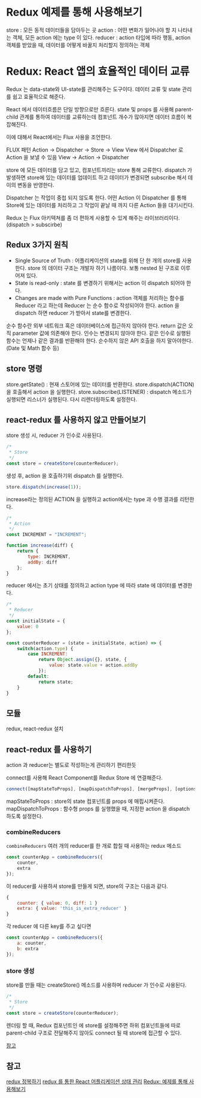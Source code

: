 # Redux 예제를 통해 사용해보기
store : 모든 동적 데이터들을 담아두는 곳
action : 어떤 변화가 일어나야 할 지 나타내는 객체, 모든 action 에는 type 이 있다.
reducer : action 타입에 따라 행동, action 객체를 받았을 때, 데이터를 어떻게 바꿀지 처리할지 정의하는 객체

# Redux: React 앱의 효율적인 데이터 교류
Redux 는 data-state와 UI-state를 관리해주는 도구이다.
데이터 교류 및 state 관리를 쉽고 효율적으로 해준다.

React 에서 데이터흐름은 단일 방향으로만 흐른다. state 및 props 를 사용해 parent-child 관계를 통하여 데이터를 교류하는데 컴포넌트 개수가 많아지면 데이터 흐름이 복잡해진다.

이에 대해서 React에서는 Flux 사용을 조언한다.

FLUX 패턴
Action -> Dispatcher -> Store -> View
View 에서 Dispatcher 로 Action 을 보낼 수 있음
View -> Action -> Dispatcher

store 에 모든 데이터를 담고 있고, 컴포넌트끼리는 store 통해 교류한다. dispatch 가 발생하면 store에 있는 데이터를 업데이트 하고 데이터가 변경되면 subscribe 해서 데이의 변동을 반영한다.

Dispatcher 는 작업이 중첩 되지 않도록 한다. 어떤 Action 이 Dispatcher 를 통해 Store에 있는 데이터를 처리하고 그 작업이 끝날 때 까지 다른 Action 들을 대기시킨다.

Redux 는 Flux 아키텍쳐를 좀 더 편하게 사용할 수 있게 해주는 라이브러리이다. (dispatch > subscirbe)

## Redux 3가지 원칙
- Single Source of Truth : 어플리케이션의 state를 위해 단 한 개의 store를 사용한다. store 의 데이터 구조는 개발자 하기 나름이다. 보통 nested 된 구조로 이루어져 있다.
- State is read-only : state 를 변경하기 위해서는 action 이 dispatch 되어야 한다.
- Changes are made with Pure Functions : action 객체를 처리하는 함수를 Reducer 라고 하는데 Reducer 는 순수 함수로 작성되어야 한다. action 을 dispatch 하면 reducer 가 받아서 state를 변경한다.

순수 함수란
외부 네트워크 혹은 데이터베이스에 접근하지 않아야 한다.
return 값은 오직 parameter 값에 의존해야 한다.
인수는 변경되지 않아야 한다.
같은 인수로 실행된 함수는 언제나 같은 결과를 반환해야 한다.
순수하지 않은 API 호출을 하지 말아야한다. (Date 및 Math 함수 등)


## store 명령
store.getState() : 현재 스토어에 있는 데이터를 반환한다.
store.dispatch(ACTION) 을 호출해서 action 을 실행한다.
store.subscribe(LISTENER) : dispatch 메소드가 실행되면 리스너가 실행된다. 다시 리렌더링하도록 설정한다.

## react-redux 를 사용하지 않고 만들어보기
store 생성 시, reducer 가 인수로 사용된다.
```js
/*
 * Store
 */
const store = createStore(counterReducer);
```
생성 후, action 을 호출하기위 dispatch 를 실행한다.
```js
store.dispatch(increase(1));
```
increase라는 정의된 ACTION 을 실행하고 action에서는 type 과 수행 결과를 리턴한다.
```js
/*
 * Action
 */
const INCREMENT = "INCREMENT";

function increase(diff) {
    return {
        type: INCREMENT,
        addBy: diff
    };
}
```
reducer 에서는 초기 상태를 정의하고 action type 에 따라 state 에 데이터를 변경한다.
```js
/*
 * Reducer
 */
const initialState = {
    value: 0
};

const counterReducer = (state = initialState, action) => {
    switch(action.type) {
        case INCREMENT:
            return Object.assign({}, state, {
                value: state.value + action.addBy
            });
        default:
            return state;
    }
}
```

## 모듈
redux, react-redux 설치

## react-redux 를 사용하기
action 과 reducer는 별도로 작성하는게 관리하기 편리한듯

connect를 사용해 React Component를 Redux Store 에 연결해준다.
```js
connect([mapStateToProps], [mapDispatchToProps], [mergeProps], [options])
```
mapStateToProps : store의 state 컴포넌트를 props 에 매핍시켜준다.
mapDispatchToProps : 함수형 props 를 실행했을 때, 지정한 action 을 dispatch 하도록 설정한다.


### combineReducers
`combineReducers` 여러 개의 reducer를 한 개로 합칠 때 사용하는 redux 메소드
```js
const counterApp = combineReducers({
    counter,
    extra
});
```
이 reducer를 사용하셔 store를 만들게 되면, store의 구조는 다음과 같다.
```js
{
    counter: { value: 0, diff: 1 }
    extra: { value: 'this_is_extra_reducer' }
}
```
각 reducer 에 다른 key를 주고 싶다면
```js
const counterApp = combineReducers({
    a: counter,
    b: extra
});
```

### store 생성
store를 만들 때는 createStore() 메소드를 사용하며 reducer 가 인수로 사용된다.
```js
/*
 * Store
 */
const store = createStore(counterReducer);
```

렌더링 할 때, Redux 컴포넌트인 <Provider> 에 store를 설정해주면 하위 컴포넌트들에 따로 parent-child 구조로
전달해주지 않아도 connect 될 때 store에 접근할 수 있다.



[참고](https://velopert.com/1015)

## 참고
[redux 정복하기](https://velopert.com/3346)
[redux 를 통한 React 어플리케이션 상태 관리](https://velopert.com/3365)
[Redux: 예제를 통해 사용해보기](https://velopert.com/1266)
